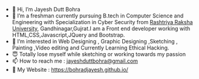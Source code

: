 - 👋 Hi, I’m Jayesh Dutt Bohra 
- 🌱 I’m a freshman currently pursuing B.tech in Computer Science and Engineering with Specialization in Cyber Security from [Rashtriya Raksha University](https://rru.ac.in/),
    Gandhinagar,Gujrat.I am a Front end developer working with HTML,CSS,Javascript,JQuery and Bootstrap.
- 👀 I’m interested in Web Designing , Graphic Designing ,Sketching , Painting ,Video editing and Currently Learning Ethical Hacking.
- 😇 Totally lose myself while sketching or working towards my passion
- 📫 How to reach me : jayeshduttbohra@gmail.com 
- 👾 My Website : https://bohradjayesh.github.io/
